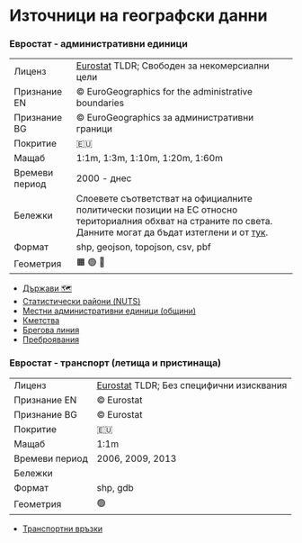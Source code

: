 # Източници на географски данни


### Евростат - административни единици
|                                 |   |
|---------------------------------|---|
| Лиценз | [Eurostat](https://ec.europa.eu/eurostat/web/gisco/geodata/reference-data/administrative-units-statistical-units) TLDR; Свободен за некомерсиални цели |
| Признание EN| © EuroGeographics for the administrative boundaries |
| Признание BG| © EuroGeographics за административни граници |
| Покритие | :eu: |
| Мащаб | 1:1m, 1:3m, 1:10m, 1:20m, 1:60m |
| Времеви период | 2000 - днес |
| Бележки | Слоевете съответстват на официалните политически позиции на ЕС относно териториалния обхват на страните по света. Данните могат да бъдат изтеглени и от [тук](https://gisco-services.ec.europa.eu/distribution/v2/). |
| Формат | shp, geojson, topojson, csv, pbf |
| Геометрия | :orange_square: :green_circle: :straight_ruler: |

- [Държави :world_map:](https://ec.europa.eu/eurostat/web/gisco/geodata/reference-data/administrative-units-statistical-units/countries)
- [Статистически райони (NUTS)](https://ec.europa.eu/eurostat/web/gisco/geodata/reference-data/administrative-units-statistical-units/nuts)
- [Местни административни единици (общини)](https://ec.europa.eu/eurostat/web/gisco/geodata/reference-data/administrative-units-statistical-units/lau)
- [Кметства](https://ec.europa.eu/eurostat/web/gisco/geodata/reference-data/administrative-units-statistical-units/communes)
- [Брегова линия](https://ec.europa.eu/eurostat/web/gisco/geodata/reference-data/administrative-units-statistical-units/coastal)
- [Преброявания](https://ec.europa.eu/eurostat/web/gisco/geodata/reference-data/administrative-units-statistical-units/census)


### Евростат - транспорт (летища и пристинаща)
|                                 |   |
|---------------------------------|---|
| Лиценз | [Eurostat](https://ec.europa.eu/eurostat/web/gisco/geodata/reference-data/transport-networks) TLDR; Без специфични изисквания |
| Признание EN| © Eurostat |
| Признание BG| © Eurostat |
| Покритие | :eu: |
| Мащаб | 1:1m |
| Времеви период | 2006, 2009, 2013 |
| Бележки |  |
| Формат | shp, gdb |
| Геометрия | :green_circle: |

- [Транспортни връзки](https://ec.europa.eu/eurostat/web/gisco/geodata/reference-data/transport-networks)

